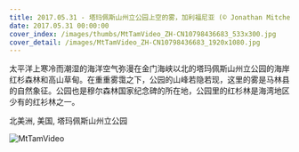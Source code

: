 ```yaml
---
title: 2017.05.31 - 塔玛佩斯山州立公园上空的雾，加利福尼亚 (© Jonathan Mitchell/Nimia)
date: 2017.05.31 00:00:00
cover_index: /images/thumbs/MtTamVideo_ZH-CN10798436683_533x300.jpg
cover_detail: /images/MtTamVideo_ZH-CN10798436683_1920x1080.jpg
---
```


太平洋上寒冷而潮湿的海洋空气弥漫在金门海峡以北的塔玛佩斯山州立公园的海岸红杉森林和高山草甸。在重重雾霭之下，公园的山峰若隐若现，这里的雾是马林县的自然象征。公园也是穆尔森林国家纪念碑的所在地，公园里的红杉林是海湾地区少有的红衫林之一。

北美洲, 美国, 塔玛佩斯山州立公园

![MtTamVideo](/images/MtTamVideo_ZH-CN10798436683_1920x1080.jpg)
